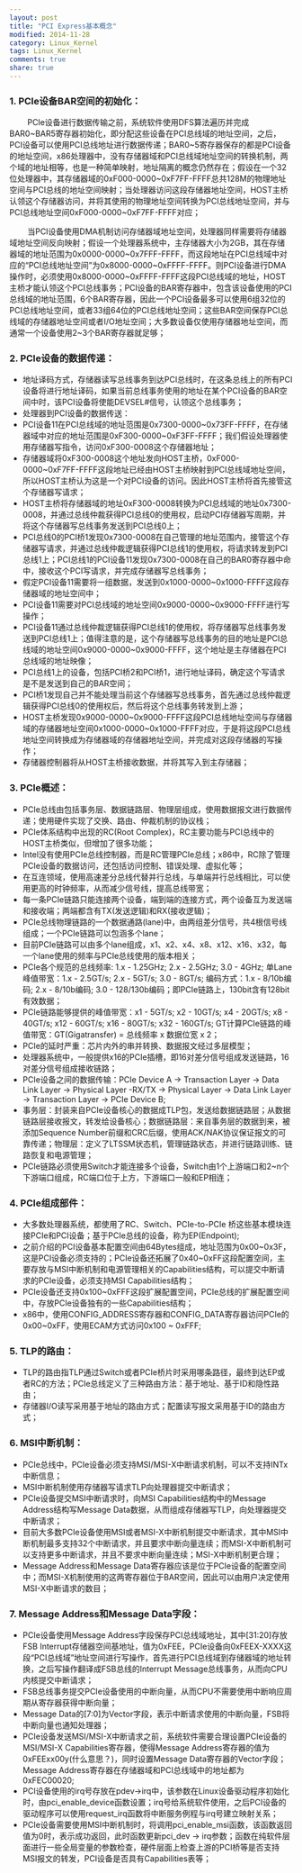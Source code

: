 ```yaml
---
layout: post
title: "PCI Express基本概念"
modified: 2014-11-28
category: Linux_Kernel
tags: Linux_Kernel
comments: true
share: true
---
```


### 1. PCIe设备BAR空间的初始化：
&emsp;&emsp; PCIe设备进行数据传输之前，系统软件使用DFS算法遍历并完成BAR0~BAR5寄存器初始化，即分配这些设备在PCI总线域的地址空间，之后，PCI设备可以使用PCI总线地址进行数据传递；BAR0~5寄存器保存的都是PCI设备的地址空间，x86处理器中，没有存储器域和PCI总线域地址空间的转换机制，两个域的地址相等，也是一种简单映射，地址隔离的概念仍然存在；假设在一个32位处理器中，其存储器域的0xF000-0000~0xF7FF-FFFF总共128M的物理地址空间与PCI总线的地址空间映射；当处理器访问这段存储器地址空间，HOST主桥认领这个存储器访问，并将其使用的物理地址空间转换为PCI总线地址空间，并与PCI总线地址空间0xF000-0000~0xF7FF-FFFF对应；

<!--more-->

&emsp;&emsp; 当PCI设备使用DMA机制访问存储器域地址空间，处理器同样需要将存储器域地址空间反向映射；假设一个处理器系统中，主存储器大小为2GB，其在存储器域的地址范围为0x0000-0000~0x7FFF-FFFF，而这段地址在PCI总线域中对应的“PCI总线地址空间”为0x8000-0000~0xFFFF-FFFF。则PCI设备进行DMA操作时，必须使用0x8000-0000~0xFFFF-FFFF这段PCI总线域的地址，HOST主桥才能认领这个PCI总线事务；PCI设备的BAR寄存器中，包含该设备使用的PCI总线域的地址范围，6个BAR寄存器，因此一个PCI设备最多可以使用6组32位的PCI总线地址空间，或者33组64位的PCI总线地址空间；这些BAR空间保存PCI总线域的存储器地址空间或者I/O地址空间；大多数设备仅使用存储器地址空间，而通常一个设备使用2~3个BAR寄存器就足够；

### 2. PCIe设备的数据传递：
* 地址译码方式，存储器读写总线事务到达PCI总线时，在这条总线上的所有PCI设备将进行地址译码，如果当前总线事务使用的地址在某个PCI设备的BAR空间中时，该PCI设备将使能DEVSEL#信号，认领这个总线事务；
* 处理器到PCI设备的数据传送：
* PCI设备11在PCI总线域的地址范围是0x7300-0000~0x73FF-FFFF，在存储器域中对应的地址范围是0xF300-0000~0xF3FF-FFFF；我们假设处理器使用存储器写指令，访问0xF300-0008这个存储器地址；
* 存储器域将0xF300-0008这个地址发向HOST主桥，0xF000-0000~0xF7FF-FFFF这段地址已经由HOST主桥映射到PCI总线域地址空间，所以HOST主桥认为这是一个对PCI设备的访问。因此HOST主桥将首先接管这个存储器写请求；
* HOST主桥将存储器域的地址0xF300-0008转换为PCI总线域的地址0x7300-0008，并通过总线仲裁获得PCI总线0的使用权，启动PCI存储器写周期，并将这个存储器写总线事务发送到PCI总线0上；
* PCI总线0的PCI桥1发现0x7300-0008在自己管理的地址范围内，接管这个存储器写请求，并通过总线仲裁逻辑获得PCI总线1的使用权，将请求转发到PCI总线1上；PCI总线1的PCI设备11发现0x7300-0008在自己的BAR0寄存器中命中，接收这个PCI写请求，并完成存储器写总线事务；
* 假定PCI设备11需要将一组数据，发送到0x1000-0000~0x1000-FFFF这段存储器域的地址空间中；
* PCI设备11需要对PCI总线域的地址空间0x9000-0000~0x9000-FFFF进行写操作；
* PCI设备11通过总线仲裁逻辑获得PCI总线1的使用权，将存储器写总线事务发送到PCI总线1上；值得注意的是，这个存储器写总线事务的目的地址是PCI总线域的地址空间0x9000-0000~0x9000-FFFF，这个地址是主存储器在PCI总线域的地址映像；
* PCI总线1上的设备，包括PCI桥2和PCI桥1，进行地址译码，确定这个写请求是不是发送到自己的BAR空间；
* PCI桥1发现自己并不能处理当前这个存储器写总线事务，首先通过总线仲裁逻辑获得PCI总线0的使用权后，然后将这个总线事务转发到上游；
* HOST主桥发现0x9000-0000~0x9000-FFFF这段PCI总线地址空间与存储器域的存储器地址空间0x1000-0000~0x1000-FFFF对应，于是将这段PCI总线地址空间转换成为存储器域的存储器地址空间，并完成对这段存储器的写操作；
* 存储器控制器将从HOST主桥接收数据，并将其写入到主存储器；


### 3. PCIe概述：
* PCIe总线由包括事务层、数据链路层、物理层组成，使用数据报文进行数据传递；使用硬件实现了交换、路由、仲裁机制的协议栈；
* PCIe体系结构中出现的RC(Root Complex)，RC主要功能与PCI总线中的HOST主桥类似，但增加了很多功能；
* Intel没有使用PCIe总线控制器，而是RC管理PCIe总线；x86中，RC除了管理PCIe设备的数据访问，还包括访问控制、错误处理、虚拟化等；
* 在互连领域，使用高速差分总线代替并行总线，与单端并行总线相比，可以使用更高的时钟频率，从而减少信号线，提高总线带宽；
* 每一条PCIe链路只能连接两个设备，端到端的连接方式，两个设备互为发送端和接收端；两端都含有TX(发送逻辑)和RX(接收逻辑)；
* PCIe总线物理链路的一个数据通路(lane)中，由两组差分信号，共4根信号线组成；一个PCIe链路可以包涵多个lane；
* 目前PCIe链路可以由多个lane组成，x1、x2、x4、x8、x12、x16、x32，每一个lane使用的频率与PCIe总线使用的版本相关；
* PCIe各个规范的总线频率: 1.x - 1.25GHz; 2.x - 2.5GHz; 3.0 - 4GHz; 单Lane峰值带宽：1.x - 2.5GT/s; 2.x - 5GT/s; 3.0 - 8GT/s; 编码方式：1.x - 8/10b编码; 2.x - 8/10b编码; 3.0 - 128/130b编码；即PCIe链路上，130bit含有128bit有效数据；
* PCIe链路能够提供的峰值带宽：x1 - 5GT/s; x2 - 10GT/s; x4 - 20GT/s; x8 - 40GT/s; x12 - 60GT/s; x16 - 80GT/s; x32 - 160GT/s; GT计算PCIe链路的峰值带宽：GT(Gigatransfer) = 总线频率 x 数据位宽 x 2；
* PCIe的延时严重：芯片内外的串并转换、数据报文经过多层模型；
* 处理器系统中，一般提供x16的PCIe插槽，即16对差分信号组成发送链路，16对差分信号组成接收链路；
* PCIe设备之间的数据传输：PCIe Device A -> Transaction Layer -> Data Link Layer -> Physical Layer -RX/TX -> Physical Layer -> Data Link Layer -> Transaction Layer -> PCIe Device B;
* 事务层：封装来自PCIe设备核心的数据成TLP包，发送给数据链路层；从数据链路层接收报文，转发给设备核心；数据链路层：来自事务层的数据到来，被添加Sequence Number前缀和CRC后缀，使用ACK/NAK协议保证报文的可靠传递；物理层：定义了LTSSM状态机，管理链路状态，并进行链路训练、链路恢复和电源管理；
* PCIe链路必须使用Switch才能连接多个设备，Switch由1个上游端口和2~n个下游端口组成，RC端口位于上方，下游端口一般和EP相连；

### 4. PCIe组成部件：
* 大多数处理器系统，都使用了RC、Switch、PCIe-to-PCIe 桥这些基本模块连接PCIe和PCI设备；基于PCIe总线的设备，称为EP(Endpoint);
* 之前介绍的PCI设备基本配置空间由64Bytes组成，地址范围为0x00~0x3F，这是PCI设备必须支持的；PCIe设备还拓展了0x40~0xFF这段配置空间，主要存放与MSI中断机制和电源管理相关的Capabilities结构，可以提交中断请求的PCIe设备，必须支持MSI Capabilities结构；
* PCIe设备还支持0x100~0xFFF这段扩展配置空间，PCIe总线的扩展配置空间中，存放PCIe设备独有的一些Capabilities结构；
* x86中，使用CONFIG_ADDRESS寄存器和CONFIG_DATA寄存器访问PCIe的0x00~0xFF，使用ECAM方式访问0x100 ~ 0xFFF;

### 5. TLP的路由：
* TLP的路由指TLP通过Switch或者PCIe桥片时采用哪条路径，最终到达EP或者RC的方法；PCIe总线定义了三种路由方法：基于地址、基于ID和隐性路由；
* 存储器I/O读写采用基于地址的路由方式；配置读写报文采用基于ID的路由方式；

### 6. MSI中断机制：
* PCIe总线中，PCIe设备必须支持MSI/MSI-X中断请求机制，可以不支持INTx中断信息；
* MSI中断机制使用存储器写请求TLP向处理器提交中断请求；
* PCIe设备提交MSI中断请求时，向MSI Capabilities结构中的Message Address结构写Message Data数据，从而组成存储器写TLP，向处理器提交中断请求；
* 目前大多数PCIe设备使用MSI或者MSI-X中断机制提交中断请求，其中MSI中断机制最多支持32个中断请求，并且要求中断向量连续；而MSI-X中断机制可以支持更多中断请求，并且不要求中断向量连续；MSI-X中断机制更合理；
* Message Address和Message Data寄存器应该是位于PCIe设备的配置空间中；而MSI-X机制使用的这两寄存器位于BAR空间，因此可以由用户决定使用MSI-X中断请求的数目；

### 7. Message Address和Message Data字段：
* PCIe设备使用Message Address字段保存PCI总线域地址，其中[31:20]存放FSB Interrupt存储器空间基地址，值为0xFEE，PCIe设备向0xFEEX-XXXX这段“PCI总线域”地址空间进行写操作，首先进行PCI总线域到存储器域的地址转换，之后写操作翻译成FSB总线的Interrupt Message总线事务，从而向CPU内核提交中断请求；
* FSB总线事务提交PCIe设备使用的中断向量，从而CPU不需要使用中断响应周期从寄存器获得中断向量；
* Message Data的[7:0]为Vector字段，表示中断请求使用的中断向量，FSB将中断向量也通知处理器；
* PCIe设备发送MSI/MSI-X中断请求之前，系统软件需要合理设置PCIe设备的MSI/MSI-X Capabilities寄存器，使得Message Address寄存器的值为0xFEExx00y(什么意思？)，同时设置Message Data寄存器的Vector字段；Message Address寄存器在存储器域和PCI总线域中的地址都为0xFEC00020;
* PCI设备使用的irq号存放在pdev->irq中，该参数在Linux设备驱动程序初始化时，由pci_enable_device函数设置；irq号给系统软件使用，之后PCI设备的驱动程序可以使用request_irq函数将中断服务例程与irq号建立映射关系；
* PCIe设备需要使用MSI中断机制时，将调用pci_enable_msi函数，该函数返回值为0时，表示成功返回，此时函数更新pci_dev -> irq参数；函数在纯软件层面进行一些全局变量的参数检查，硬件层面上检查上游的PCI桥等是否支持MSI报文的转发，PCI设备是否具有Capabilities表等；
